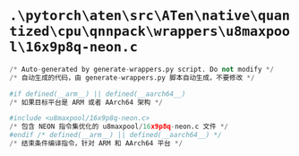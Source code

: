 # `.\pytorch\aten\src\ATen\native\quantized\cpu\qnnpack\wrappers\u8maxpool\16x9p8q-neon.c`

```py
/* Auto-generated by generate-wrappers.py script. Do not modify */
/* 自动生成的代码，由 generate-wrappers.py 脚本自动生成，不要修改 */

#if defined(__arm__) || defined(__aarch64__)
/* 如果目标平台是 ARM 或者 AArch64 架构 */

#include <u8maxpool/16x9p8q-neon.c>
/* 包含 NEON 指令集优化的 u8maxpool/16x9p8q-neon.c 文件 */
#endif /* defined(__arm__) || defined(__aarch64__) */
/* 结束条件编译指令，针对 ARM 和 AArch64 平台 */
```